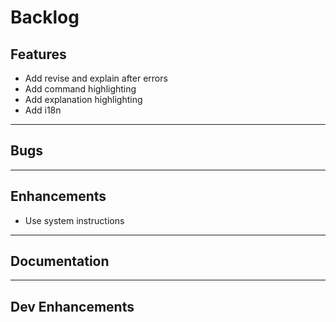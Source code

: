 # Backlog

Features
---

- Add revise and explain after errors
- Add command highlighting
- Add explanation highlighting
- Add i18n

---
Bugs
---

---
Enhancements
---

- Use system instructions

---
Documentation
---

---
Dev Enhancements
---
